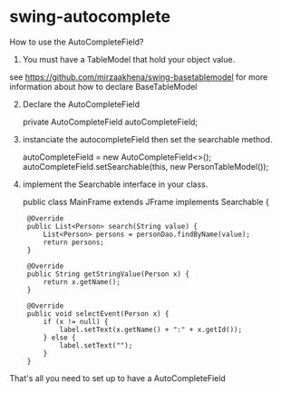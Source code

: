 # swing-autocomplete

How to use the AutoCompleteField?

1. You must have a TableModel that hold your object value.

see https://github.com/mirzaakhena/swing-basetablemodel for more information about how to declare BaseTableModel

2. Declare the AutoCompleteField

	private AutoCompleteField<Person> autoCompleteField;
    
3. instanciate the autocompleteField then set the searchable method.

	autoCompleteField = new AutoCompleteField<>();
	autoCompleteField.setSearchable(this, new PersonTableModel());
    
4. implement the Searchable interface in your class. 

	public class MainFrame extends JFrame implements Searchable<Person> {
    
	    @Override
		public List<Person> search(String value) {
			List<Person> persons = personDao.findByName(value);
			return persons;
		}
	
		@Override
		public String getStringValue(Person x) {
			return x.getName();
		}
	
		@Override
		public void selectEvent(Person x) {
			if (x != null) {
				label.setText(x.getName() + ":" + x.getId());
			} else {
				label.setText("");
			}
		}
   

That's all you need to set up to have a AutoCompleteField
